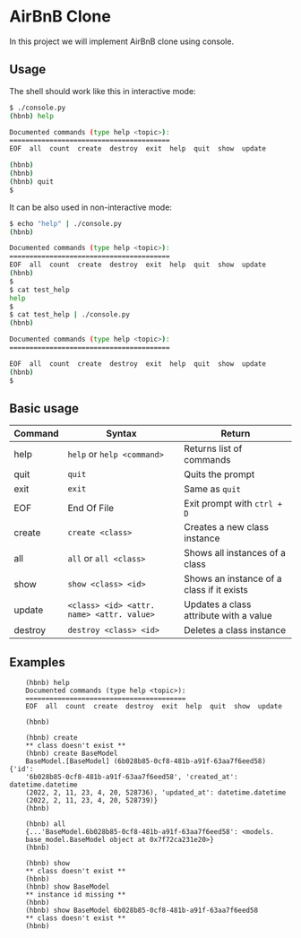 # AirBnB Clone
In this project we will implement AirBnB clone using console.

## Usage
The shell should work like this in interactive mode:
```bash
$ ./console.py
(hbnb) help

Documented commands (type help <topic>):
========================================
EOF  all  count  create  destroy  exit  help  quit  show  update

(hbnb) 
(hbnb) 
(hbnb) quit
$
```
It can be also used in non-interactive mode:

```bash
$ echo "help" | ./console.py
(hbnb)

Documented commands (type help <topic>):
========================================
EOF  all  count  create  destroy  exit  help  quit  show  update
(hbnb) 
$
$ cat test_help
help
$
$ cat test_help | ./console.py
(hbnb)

Documented commands (type help <topic>):
========================================

EOF  all  count  create  destroy  exit  help  quit  show  update
(hbnb) 
$
```


## Basic usage

| Command | Syntax | Return |
|---------|--------|--------|
| help | `help` or `help <command>` | Returns list of commands |
| quit | `quit` | Quits the prompt |
| exit | `exit` | Same as `quit` |
| EOF | End Of File | Exit prompt with `ctrl + D` |
| create | `create <class>` | Creates a new class instance |
| all | `all` or `all <class>` | Shows all instances of a class |
| show | `show <class> <id>` | Shows an instance of a class if it exists |
| update | `<class> <id> <attr. name> <attr. value>` | Updates a class attribute with a value |
| destroy | `destroy <class> <id>` | Deletes a class instance |


## Examples 

```
    (hbnb) help
    Documented commands (type help <topic>):
    ========================================
    EOF  all  count  create  destroy  exit  help  quit  show  update

    (hbnb)
```

```
    (hbnb) create
    ** class doesn't exist **
    (hbnb) create BaseModel
    BaseModel.[BaseModel] (6b028b85-0cf8-481b-a91f-63aa7f6eed58) {'id':
    '6b028b85-0cf8-481b-a91f-63aa7f6eed58', 'created_at': datetime.datetime
    (2022, 2, 11, 23, 4, 20, 528736), 'updated_at': datetime.datetime
    (2022, 2, 11, 23, 4, 20, 528739)}
    (hbnb) 
```

```
    (hbnb) all
    {...'BaseModel.6b028b85-0cf8-481b-a91f-63aa7f6eed58': <models.
    base_model.BaseModel object at 0x7f72ca231e20>}
    (hbnb)
```

```
    (hbnb) show
    ** class doesn't exist **
    (hbnb)
    (hbnb) show BaseModel
    ** instance id missing **
    (hbnb)
    (hbnb) show BaseModel 6b028b85-0cf8-481b-a91f-63aa7f6eed58
    ** class doesn't exist **
    (hbnb) 
```
